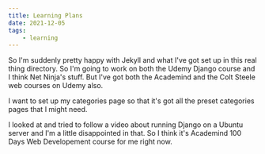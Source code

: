 ```yaml
---
title: Learning Plans
date: 2021-12-05
tags:
    - learning
---
```

So I'm suddenly pretty happy with Jekyll and what I've got set up in this real
thing directory. So I'm going to work on both the Udemy Django course and I think
Net Ninja's stuff. But I've got both the Academind and the Colt Steele web courses
on Udemy also.

I want to set up my categories page so that it's got all the preset categories pages
that I might need.

I looked at and tried to follow a video about running Django on a Ubuntu server and
I'm a little disappointed in that. So I think it's Academind 100 Days Web Developement
course for me right now.
